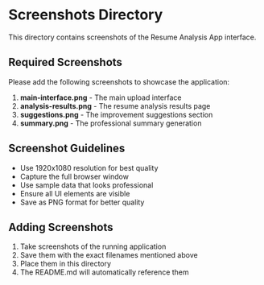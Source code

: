 # Screenshots Directory

This directory contains screenshots of the Resume Analysis App interface.

## Required Screenshots

Please add the following screenshots to showcase the application:

1. **main-interface.png** - The main upload interface
2. **analysis-results.png** - The resume analysis results page  
3. **suggestions.png** - The improvement suggestions section
4. **summary.png** - The professional summary generation

## Screenshot Guidelines

- Use 1920x1080 resolution for best quality
- Capture the full browser window
- Use sample data that looks professional
- Ensure all UI elements are visible
- Save as PNG format for better quality

## Adding Screenshots

1. Take screenshots of the running application
2. Save them with the exact filenames mentioned above
3. Place them in this directory
4. The README.md will automatically reference them